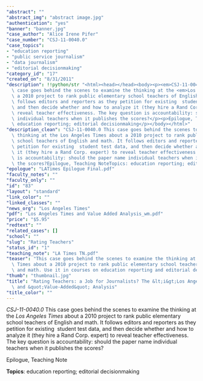 ```yaml
---
"abstract": ""
"abstract_img": "abstract image.jpg"
"authentication": "yes"
"banner": "banner.jpg"
"case_author": "Alice Irene Pifer"
"case_number": "CSJ-11-0040.0"
"case_topics":
- "education reporting"
- "public service journalism"
- "data journalism"
- "editorial decisionmaking"
"category_id": "17"
"created_on": "8/31/2011"
"description": !!python/str "<html><head></head><body><p><em>CSJ-11-0040.0</em> This\
  \ case goes behind the scenes to examine the thinking at the <em>Los Angeles Times</em> about\
  \ a 2010 project to rank public elementary school teachers of English and math. It\
  \ follows editors and reporters as they petition for existing  student test data,\
  \ and then decide whether and how to analyze it (they hire a Rand Corp. expert) to\
  \ reveal teacher effectiveness. The key question is accountability: should the paper name\
  \ individual teachers when it publishes the scores?</p><p>Epilogue, Teaching Note</p><p><strong>Topics</strong>:\
  \ education reporting; editorial decisionmaking</p></body></html>"
"description_clean": "CSJ-11-0040.0 This case goes behind the scenes to examine the\
  \ thinking at the Los Angeles Times about a 2010 project to rank public elementary\
  \ school teachers of English and math. It follows editors and reporters as they\
  \ petition for existing  student test data, and then decide whether and how to analyze\
  \ it (they hire a Rand Corp. expert) to reveal teacher effectiveness. The key question\
  \ is accountability: should the paper name individual teachers when it publishes\
  \ the scores?Epilogue, Teaching NoteTopics: education reporting; editorial decisionmaking"
"epologue": "LATimes Epilogue Final.pdf"
"faculty_notes": ""
"faculty_only": ""
"id": "83"
"layout": "standard"
"link_color": ""
"linked_classes": ""
"news_org": "Los Angeles Times"
"pdf": "Los Angeles Times and Value Added Analysis_wm.pdf"
"price": "$5.95"
"redtext": ""
"related_cases": []
"school": ""
"slug": "Rating Teachers"
"status_id": "1"
"teaching_note": "LA Times TN.pdf"
"teaser": "This case goes behind the scenes to examine the thinking at the Los Angeles\
  \ Times about a 2010 project to rank public elementary school teachers of English\
  \ and math. Use it in courses on education reporting and editorial decisionmaking. "
"thumb": "thumbnail.jpg"
"title": "Rating Teachers: a Job for Journalists? The &lt;i&gt;Los Angeles Times&lt;/i&gt;\
  \ and &quot;Value-Added&quot; Analysis"
"title_color": ""
---
```

<html><head></head><body><p><em>CSJ-11-0040.0</em> This case goes behind the scenes to examine the thinking at the <em>Los Angeles Times</em> about a 2010 project to rank public elementary school teachers of English and math. It follows editors and reporters as they petition for existing  student test data, and then decide whether and how to analyze it (they hire a Rand Corp. expert) to reveal teacher effectiveness. The key question is accountability: should the paper name individual teachers when it publishes the scores?</p><p>Epilogue, Teaching Note</p><p><strong>Topics</strong>: education reporting; editorial decisionmaking</p></body></html>
